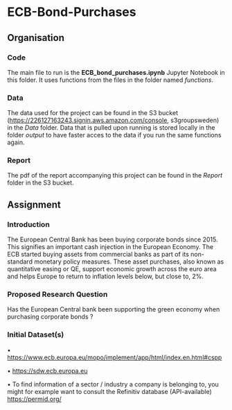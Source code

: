 # ECB-Bond-Purchases
## Organisation
### Code
The main file to run is the **ECB_bond_purchases.ipynb** Jupyter Notebook in this folder. It uses functions from the files in the folder named _functions_.

### Data
The data used for the project can be found in the S3 bucket (https://226127163243.signin.aws.amazon.com/console, s3groupsweden) in the _Data_ folder. Data that is pulled upon running is stored locally in the folder _output_ to have faster acces to the data if you run the same functions again.

### Report
The pdf of the report accompanying this project can be found in the _Report_ folder in the S3 bucket.
## Assignment
### Introduction
The European Central Bank has been buying corporate bonds since 2015. This signifies an important cash injection in the European Economy. The ECB started buying assets from commercial banks as part of its non-standard monetary policy measures. These asset purchases, also known as quantitative easing or QE, support economic growth across the euro area and helps Europe to return to inflation levels below, but close to, 2%.

### Proposed Research Question
Has the European Central bank been supporting the green economy when purchasing corporate bonds ?

### Initial Dataset(s)
•	https://www.ecb.europa.eu/mopo/implement/app/html/index.en.html#cspp

•	https://sdw.ecb.europa.eu

•	To find information of a sector / industry a company is belonging to, you might for example want to consult the Refinitiv database (API-available) https://permid.org/
